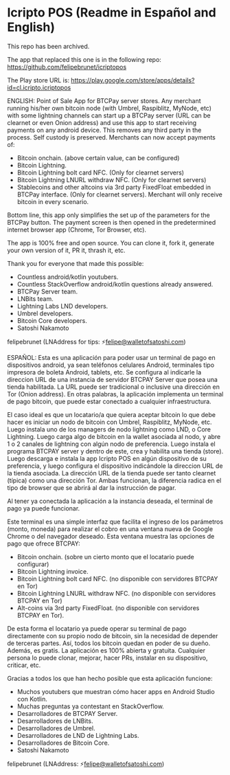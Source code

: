 # Icripto POS (Readme in Español and English)

This repo has been archived.

The app that replaced this one is in the following repo:
https://github.com/felipebrunet/icriptopos

The Play store URL is:
https://play.google.com/store/apps/details?id=cl.icripto.icriptopos



ENGLISH: 
Point of Sale App for BTCPay server stores. 
Any merchant running his/her own bitcoin node (with Umbrel, Raspiblitz, MyNode, etc) with some lightning channels can start up a BTCPay server (URL can be clearnet or even Onion address) and use this app to start receiving payments on any android device.
This removes any third party in the process. Self custody is preserved.
Merchants can now accept payments of:
- Bitcoin onchain. (above certain value, can be configured)
- Bitcoin Lightning.
- Bitcoin Lightning bolt card NFC. (Only for clearnet servers)
- Bitcoin Lightning LNURL withdraw NFC. (Only for clearnet servers)
- Stablecoins and other altcoins via 3rd party FixedFloat embedded in BTCPay interface. (Only for clearnet servers).
Merchant will only receive bitcoin in every scenario.

Bottom line, this app only simplifies the set up of the parameters for the BTCPay button. The payment screen is then opened in the predetermined internet browser app (Chrome, Tor Browser, etc).

The app is 100% free and open source. You can clone it, fork it, generate your own version of it, PR it, thrash it, etc.

Thank you for everyone that made this possible:
- Countless android/kotlin youtubers.
- Countless StackOverflow android/kotlin questions already answered.
- BTCPay Server team.
- LNBits team.
- Lightning Labs LND developers.
- Umbrel developers.
- Bitcoin Core developers.
- Satoshi Nakamoto

felipebrunet (LNAddress for tips: ⚡felipe@walletofsatoshi.com)


ESPAÑOL:
Esta es una aplicación para poder usar un terminal de pago en dispositivos android, ya sean teléfonos celulares Android, terminales tipo impresora de boleta Android, tablets, etc.
Se configura al indicarle la direccion URL de una instancia de servidor BTCPAY Server que posea una tienda habilitada. 
La URL puede ser tradicional o inclusive una dirección en Tor (Onion address).
En otras palabras, la aplicación implementa un terminal de pago bitcoin, que puede estar conectado a cualquier infraestructura.

El caso ideal es que un locatario/a que quiera aceptar bitcoin lo que debe hacer es iniciar un nodo de bitcoin con Umbrel, Raspiblitz, MyNode, etc.
Luego instala uno de los managers de nodo lightning como LND, o Core Lightning.
Luego carga algo de bitcoin en la wallet asociada al nodo, y abre 1 o 2 canales de lightning con algún nodo de preferencia.
Luego instala el programa BTCPAY server y dentro de este, crea y habilita una tienda (store).
Luego descarga e instala la app Icripto POS en algún dispositivo de su preferencia, y luego configura el dispositivo indicándole la direccion URL de la tienda asociada.
La dirección URL de la tienda puede ser tanto clearnet (típica) como una dirección Tor. Ambas funcionan, la diferencia radica en el tipo de browser que se abrirá al dar la instrucción de pagar.

Al tener ya conectada la aplicación a la instancia deseada, el terminal de pago ya puede funcionar.

Este terminal es una simple interfaz que facilita el ingreso de los parámetros (monto, moneda) para realizar el cobro en una ventana nueva de Google Chrome o del navegador deseado.
Esta ventana muestra las opciones de pago que ofrece BTCPAY:
- Bitcoin onchain. (sobre un cierto monto que el locatario puede configurar)
- Bitcoin Lightning invoice.
- Bitcoin Lightning bolt card NFC. (no disponible con servidores BTCPAY en Tor)
- Bitcoin Lightning LNURL withdraw NFC. (no disponible con servidores BTCPAY en Tor)
- Alt-coins via 3rd party FixedFloat. (no disponible con servidores BTCPAY en Tor).

De esta forma el locatario ya puede operar su terminal de pago directamente con su propio nodo de bitcoin, sin la necesidad de depender de terceras partes.
Así, todos los bitcoin quedan en poder de su dueño. Además, es gratis.
La aplicación es 100% abierta y gratuita. Cualquier persona lo puede clonar, mejorar, hacer PRs, instalar en su dispositivo, criticar, etc.

Gracias a todos los que han hecho posible que esta aplicación funcione:
- Muchos youtubers que muestran cómo hacer apps en Android Studio con Kotlin.
- Muchas preguntas ya contestant en StackOverflow.
- Desarrolladores de BTCPAY Server.
- Desarrolladores de LNBits.
- Desarrolladores de Umbrel.
- Desarrolladores de LND de Lightning Labs.
- Desarrolladores de Bitcoin Core.
- Satoshi Nakamoto

felipebrunet (LNAddress: ⚡felipe@walletofsatoshi.com)

